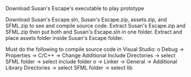 Download Susan's Escape's executable to play prototype

Download Susan's Escape.sln, Susan's Escape.zip, assets.zip, and SFML.zip to see and compile source code.
Extract Susan's Escape.zip and SFML.zip then put both and Susan's Escape.sln in one folder.
Extract and place assets folder inside Susan's Escape folder.

Must do the following to compile source code in Visual Studio:
  o Debug -> Properties -> C/C++ -> Change Additional Include Directories -> select SFML folder -> select include folder
  o                              -> Linker -> General -> Additional Library Directories -> select SFML folder -> select lib
